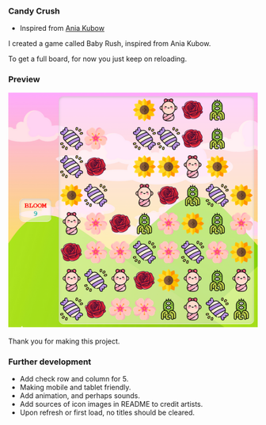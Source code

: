 ### Candy Crush 
- Inspired from [Ania Kubow](https://github.com/kubowania/candy-crush)

I created a game called Baby Rush, inspired from Ania Kubow. 

To get a full board, for now you just keep on reloading.

### Preview

![](./assets/overview.png)

Thank you for making this project. 

### Further development
- Add check row and column for 5. 
- Making mobile and tablet friendly.
- Add animation, and perhaps sounds.
- Add sources of icon images in README to credit artists.
- Upon refresh or first load, no titles should be cleared. 